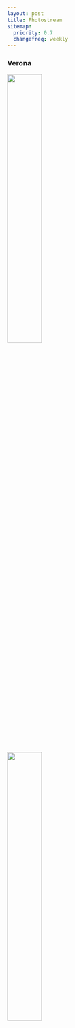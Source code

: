 ```yaml
---
layout: post
title: Photostream
sitemap:
  priority: 0.7
  changefreq: weekly
---
```


<h3>Verona</h3>

<p class="center">
  <a class="fancybox" href="{{site.url}}/images/2017-04/DSC02081.jpg"><img src="{{site.url}}/images/2017-04/DSC02081.jpg" width="40%"/></a>
</p>

<p class="center">
  <a class="fancybox" href="{{site.url}}/images/2017-04/DSC02059.jpg"><img src="{{site.url}}/images/2017-04/DSC02059.jpg" width="40%"/></a>
</p>
